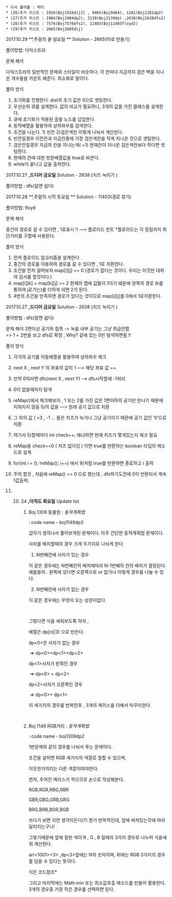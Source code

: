     * 다시 풀어볼 : 파티 
    * (26)추가 리스트 : 1916(Boj1916dij2) , 9465(Boj9464), 1261(Boj1261dp2) 
    * (27)추가 리스트 : 1904(Boj1904dp2), 2139(Boj2139dp) ,2638(Boj2638dfs2)
    * (28)추가 리스트 : 7576(Boj7576bfs2), 11403(Boj11403floyd2)
    * (29)추가 리스트 : 2665(Boj2665dij)

2017.10.29 **,주말의 끝 일요일 ** Solution - 2665(미로 만들기)

풀이방법: 다익스트라

문제 해석

다익스트라의 일반적인 문제와 스타일이 비슷하다.
각 칸마다 지금까지 검은 벽을 지나온 개수들을 카운트 해준다. 최소화로 말이다.

풀이 방식

  1. 초기화를 진행한다. dist의 초기 값은 0으로 셋팅한다. 
  2. 우선순위 큐를 설계한다. 값의 비교가 필요하니, 3개의 값을 가진 클래스를 설계한다. 
  3. 큐에 초기화가 적용된 출발 노드를 삽입한다.
  4. 동작배열을 활용하여 상하좌우를 검색한다. 
  5. 조건을 나눈다. 1) 빈칸 2)검은색칸 이렇게 나눠서 계산한다.
  6. 빈칸일경우 이전칸과 지금칸중에 가장 검은색칸을 적게 지나온 것으로 셋팅한다.
  7. 검은칸일경우 지금의 칸을 지나는게( +1) 현재칸이 지나온 검은색칸보다 작다면 셋팅한다.
  8. 현재의 칸에 대한 방문배열값을 true로 바꾼다.
  9. while이 끝나고 값을 출력한다.

2017.10.27 **,드디어 금요일** Solution - 2638 (치즈 녹이기 ) 

풀이방법 : dfs(알면 쉽다)

2017.10.28 **,주말의 시작 토요일 ** Solution - 11403(경로 찾기)

풀이방법: floyd

문제 해석

중간의 경로로 갈 수 있다면 , 1로표시 !! —> 플로이드 힌트 
*플로이드는 각 정점까지 최단거리를 구할때 사용된다.

풀이 방식

  1. 먼저 플로이드 알고리즘을 설계한다. 
  2. 중간의 경로를 이용하여 경로를 갈 수 있다면 , 1로 치환한다.
  3. 조건을 먼저 걸어보자 map[i][j] == 0 (경로가 없다는 것이다. 우리는 이것만 대하여 검사를 할것이다.)
  4. map[i][k] + map[k][j] == 2 현재의 맵에 값들이 1이기 떄문에 양쪽의 경로 (k를 통하여 j로가는)를 더하게 되면 2가 된다.
  5. 4번의 조건을 만족하면 경로가 있다는 것이므로 map[i][j]를 0에서 1로치환한다.
 
2017.10.27 **,드디어 금요일** Solution - 2638 (치즈 녹이기 ) 

풀이방법 : dfs(알면 쉽다)


문제 해석 
2면이상 공기와 접촉 -> 녹음
내부 공기는 그냥 취급안함        
      => 1 + 2번을 보고 dfs로 확정 , Why?  겉에 있는 0만 탐색하면됨 !! 

풀이 방식 

  1. 각각의 공기를 이동배열을 활용하여 상하좌우 체크
  2. next X , next Y 의 좌표의 값이 1 —> 해당 좌표 값 ++
  3. 만약 0이라면 dfs(next X , next Y) —> dfs시작할때 -1처리 
  4. 0이 없을때까지 탐색
  5. reMap()에서 체크해보자 , 1 또는 2를 가진 값은 1면이하의 공기만 만나기 때문에 지워지지 않음
     5)의 값을 —> 원래 공기 값으로 치환 
  6. 그 외의 값 ( >3 , -1 … 들은 치즈가 녹거나 그냥 공기이기 때문에 공기 값인 ‘0’으로 치환
  7. 여기서 5)할때마다 int check++; 왜냐하면 현재 치즈가 몇개있는지 체크 필요
  8. reMap을 check==0 ( 치즈 없다잉 ) 이면 true를 반환하는 boolean 타입의 메소드로 설계
  9. for(int i = 0; !reMap(); i++) 에서 9)처럼 true를 반환하면 종료하고 i 출력
  10. 주의 할것 , 처음에 reMap() == 0 으로 했는데  , dfs하기도전에 0이 반환되서 계속 1값출력;

2017. 10. 24 **,아직도 화요일**  Update list

            1. Boj 1309 동물원  : *동적계획법* 

               : code name - boj1149dp2

               갑자기 생각나서 풀어보게된 문제이다. 아주 간단한 동적계획법 문제이다. 

               사자를 배치할때의 경우 크게 두가지로 나뉘게 된다. 

               1) N번째칸에 사자가 있는 경우

                이 같은 경우에는 N번째칸의 배치에따라 N-1번째의 칸의 배치가 결정된다. 예를들어.. 왼쪽에 있다면 오른쪽으로 or 없거나 이렇게 경우를 나눌 수 있다.

               2) N번째칸에 사자가 없는 경우 

               이 같은 경우에는 무엇이 오는 상관이없다.

               ​

               그렇다면 식을 세워보도록 하자 , 

               배열은 dp[n][3) 으로 만든다. 

               dp<n><0>은 사자가 없는 경우

               ​	=> dp<n-1><0>+dp<n-1><1>+dp<n-1><2>

               dp<n><1>사자가 왼쪽인 경우 

               ​	=> dp<n-1><0> + dp<n-1><2>

               dp<n><2>사자가 오른쪽인 경우

               ​	=> dp<n-1><0>+ dp<n-1><1>

               이 세가지의 경우를 반복한후 , 3개의 케이스를 더해서 마무리한다.

               ​

            2. Boj 1149 RGB거리 : *동적계획법*

               : code name - boj1309dp2

               1번문제와 같이 경우를 나눠서 푸는 문제이다. 

               조건을 살피면 RGB 세가지의 색깔로 칠할 수 있으며,

               이웃한거끼리는 다른 색깔이여야한다. 

               먼저, 주어진 케이스가 작으므로 손으로 작성해본다. 

               RGB,RGR,RBG,RBR

               GBR,GBG,GRB,GRG

               BRG,BRB,BGR,BGB

               쓰다가 보면 이런 생각이든다(?) 뭔가 반복적인데, 앞에 써져있는것에 따라 달리지는구나! 

               그렇기때문에 앞에 칠한 색이 R , G , B 일때의 3가지 경우로 나누어 식을세워 계산한다. 

               arr<1001><3> ,dp<N><3>앞에는 N의 숫자이며, 뒤에는 RGB 3가지의 경우를 담을 수 있다는 뜻이다. 

               식은 코드참조*

               그리고 마지막에는 Math.min 또는 최소값추출 메소드를 만들어 활용한다. 3개의 경우중 가장 작은 경우를 선택하면 된다.


             ​



